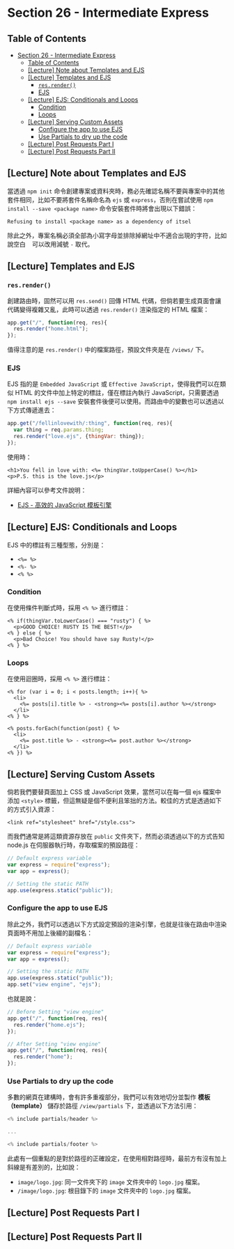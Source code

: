 # Section 26 - Intermediate Express

## Table of Contents

- [Section 26 - Intermediate Express](#section-26---intermediate-express)
  - [Table of Contents](#table-of-contents)
  - [[Lecture] Note about Templates and EJS](#lecture-note-about-templates-and-ejs)
  - [[Lecture] Templates and EJS](#lecture-templates-and-ejs)
    - [`res.render()`](#resrender)
    - [EJS](#ejs)
  - [[Lecture] EJS: Conditionals and Loops](#lecture-ejs-conditionals-and-loops)
    - [Condition](#condition)
    - [Loops](#loops)
  - [[Lecture] Serving Custom Assets](#lecture-serving-custom-assets)
    - [Configure the app to use EJS](#configure-the-app-to-use-ejs)
    - [Use Partials to dry up the code](#use-partials-to-dry-up-the-code)
  - [[Lecture] Post Requests Part I](#lecture-post-requests-part-i)
  - [[Lecture] Post Requests Part II](#lecture-post-requests-part-ii)

## [Lecture] Note about Templates and EJS

當透過 `npm init` 命令創建專案或資料夾時，務必先確認名稱不要與專案中的其他套件相同，比如不要將套件名稱命名為 `ejs` 或 `express`，否則在嘗試使用 `npm install --save <package name>` 命令安裝套件時將會出現以下錯誤：

```
Refusing to install <package name> as a dependency of itsel
```

除此之外，專案名稱必須全部為小寫字母並排除掉網址中不適合出現的字符，比如說空白 ` ` 可以改用減號 `-` 取代。

## [Lecture] Templates and EJS

### `res.render()`

創建路由時，固然可以用 `res.send()` 回傳 HTML 代碼，但倘若要生成頁面會讓代碼變得複雜又亂，此時可以透過 `res.render()` 渲染指定的 HTML 檔案：

```javascript
app.get("/", function(req, res){
  res.render("home.html");
});
```

值得注意的是 `res.render()` 中的檔案路徑，預設文件夾是在 `/views/` 下。

### EJS

EJS 指的是 `Embedded JavaScript` 或 `Effective JavaScript`，使得我們可以在類似 HTML 的文件中加上特定的標註，僅在標註內執行 JavaScript，只需要透過 `npm install ejs --save` 安裝套件後便可以使用。而路由中的變數也可以透過以下方式傳遞進去：

```javascript
app.get("/fellinlovewith/:thing", function(req, res){
  var thing = req.params.thing;
  res.render("love.ejs", {thingVar: thing});
});
```

使用時：

```ejs
<h1>You fell in love with: <%= thingVar.toUpperCase() %></h1>
<p>P.S. this is the love.js</p>
```

詳細內容可以參考文件說明：

- [EJS - 高效的 JavaScript 模板引擎](https://ejs.bootcss.com/)

## [Lecture] EJS: Conditionals and Loops

EJS 中的標註有三種型態，分別是：

- `<%= %>`
- `<%- %>`
- `<% %>`

### Condition

在使用條件判斷式時，採用 `<% %>` 進行標註：

```ejs
<% if(thingVar.toLowerCase() === "rusty") { %>
  <p>GOOD CHOICE! RUSTY IS THE BEST!</p>
<% } else { %>
  <p>Bad Choice! You should have say Rusty!</p>
<% } %>
```

### Loops

在使用迴圈時，採用 `<% %>` 進行標註：

```ejs
<% for (var i = 0; i < posts.length; i++){ %>
  <li>
    <%= posts[i].title %> - <strong><%= posts[i].author %></strong>
  </li>
<% } %>
```

```ejs
<% posts.forEach(function(post) { %>
  <li>
    <%= post.title %> - <strong><%= post.author %></strong>
  </li>
<% }) %>
```

## [Lecture] Serving Custom Assets

倘若我們要替頁面加上 CSS 或 JavaScript 效果，當然可以在每一個 ejs 檔案中添加 `<style>` 標籤，但這無疑是個不便利且笨拙的方法。較佳的方式是透過如下的方式引入資源：

```htmlmixed
<link ref="stylesheet" href="/style.css">
```

而我們通常是將這類資源存放在 `public` 文件夾下，然而必須透過以下的方式告知 node.js 在伺服器執行時，存取檔案的預設路徑：

```javascript
// Default express variable
var express = require("express");
var app = express();

// Setting the static PATH
app.use(express.static("public"));
```

### Configure the app to use EJS

除此之外，我們可以透過以下方式設定預設的渲染引擎，也就是往後在路由中渲染頁面時不用加上後綴的副檔名：

```javascript
// Default express variable
var express = require("express");
var app = express();

// Setting the static PATH
app.use(express.static("public"));
app.set("view engine", "ejs");
```

也就是說：

```javascript
// Before Setting "view engine"
app.get("/", function(req, res){
  res.render("home.ejs");
});

// After Setting "view engine"
app.get("/", function(req, res){
  res.render("home");
});
```

### Use Partials to dry up the code

多數的網頁在建構時，會有許多重複部分，我們可以有效地切分並製作 **模板（template）** 儲存於路徑 `/view/partials` 下，並透過以下方法引用：

```javascript
<% include partials/header %>

...

<% include partials/footer %>
```

此處有一個重點的是對於路徑的正確設定，在使用相對路徑時，最前方有沒有加上斜線是有差別的，比如說：

- `image/logo.jpg`: 同一文件夾下的 `image` 文件夾中的 `logo.jpg` 檔案。
- `/image/logo.jpg`: 根目錄下的 `image` 文件夾中的 `logo.jpg` 檔案。

## [Lecture] Post Requests Part I



## [Lecture] Post Requests Part II
